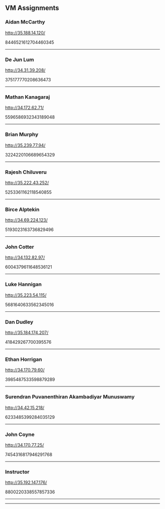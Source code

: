 ## VM Assignments

### Aidan McCarthy

http://35.188.14.120/

8446521612704460345

---

### De Jun Lum

http://34.31.39.208/

375177770208636473

---

### Mathan Kanagaraj

http://34.172.62.71/

5596586932343189048

---

### Brian Murphy

http://35.239.77.94/

3224220106689654329

---

### Rajesh Chiluveru

http://35.222.43.252/

5253361162118540855

---

### Birce Alptekin

http://34.69.224.123/

5193023163736829496

---

###  John Cotter

http://34.132.82.97/

6004379611648536121

---

### Luke Hannigan

http://35.223.54.115/

5681640633562345016

---

### Dan Dudley

http://35.184.174.207/

418429267700395576

---

### Ethan Horrigan

http://34.170.79.60/

3985487533598879289

---

### Surendran Puvanenthiran Akambadiyar Munuswamy

http://34.42.15.218/

6233485399284035129

---

### John Coyne

http://34.170.77.25/

7454316817946291768

---

### Instructor

http://35.192.147.176/

8800220338557857336

---

---
